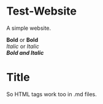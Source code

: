 # Test-Website
A simple website.

**Bold** or __Bold__\
*Italic* or _Italic_\
***Bold and Italic***
<h1>Title</h1>
<p>So HTML tags work too in .md files.</p>
